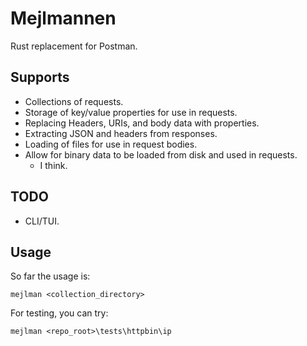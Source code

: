# Mejlmannen

Rust replacement for Postman.

## Supports

- Collections of requests.
- Storage of key/value properties for use in requests.
- Replacing Headers, URIs, and body data with properties.
- Extracting JSON and headers from responses.
- Loading of files for use in request bodies.
- Allow for binary data to be loaded from disk and used in requests.
  - I think.

## TODO

- CLI/TUI.

## Usage

So far the usage is:

```cli
mejlman <collection_directory>
```

For testing, you can try:

```cli
mejlman <repo_root>\tests\httpbin\ip
```
